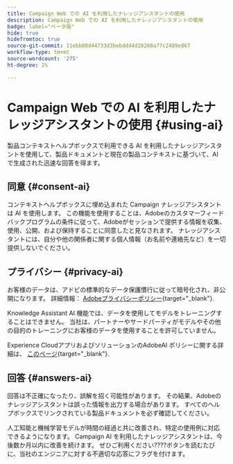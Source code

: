 ```yaml
---
title: Campaign Web での AI を利用したナレッジアシスタントの使用
description: Campaign Web での AI を利用したナレッジアシスタントの使用
badge: label="ベータ版"
hide: true
hidefromtoc: true
source-git-commit: 11ebb88d44733d3bebddd4d28268a77c2489e867
workflow-type: tm+mt
source-wordcount: '275'
ht-degree: 2%

---
```


# Campaign Web での AI を利用したナレッジアシスタントの使用 {#using-ai}

製品コンテキストヘルプボックスで利用できる AI を利用したナレッジアシスタントを使用して、製品ドキュメントと現在の製品コンテキストに基づいて、AI で生成された迅速な回答を得ます。

## 同意 {#consent-ai}

コンテキストヘルプボックスに埋め込まれた Campaign ナレッジアシスタントは AI を使用します。 この機能を使用することは、Adobeのカスタマーフィードバックプログラムの条件に従って、Adobeがセッションで提供する情報を収集、使用、公開、および保持することに同意したと見なされます。 ナレッジアシスタントには、自分や他の関係者に関する個人情報（お名前や連絡先など）を一切提供しないでください。

## プライバシー {#privacy-ai}

お客様のデータは、アドビの標準的なデータ保護慣行に従って暗号化され、非公開になります。 詳細情報： [Adobeプライバシーポリシー](https://www.adobe.com/jp/privacy/policy.html){target="_blank"}.

Knowledge Assistant AI 機能では、データを使用してモデルをトレーニングすることはできません。 当社は、パートナーやサードパーティがモデルやその他の目的のトレーニングにお客様のデータを使用することを許可していません。

Experience CloudアプリおよびソリューションのAdobeAI ポリシーに関する詳細は、 [このページ](https://business.adobe.com/products/sensei/adobe-sensei.html){target="_blank"}.

## 回答 {#answers-ai}

回答は不正確になったり、誤解を招く可能性があります。 その結果、Adobeのナレッジアシスタントは誤った情報を出力する場合があります。 すべてのヘルプボックスでリンクされている製品ドキュメントを必ず確認してください。

人工知能と機械学習モデルが時間の経過と共に改善され、特定の使用例に対応できるようになります。 Campaign AI を利用したナレッジアシスタントは、今後数か月以内に改善を続けます。 ぜひご利用ください????ボタンを読むたびに、当社のエンジニアに対する不適切な応答にフラグを付けます。



